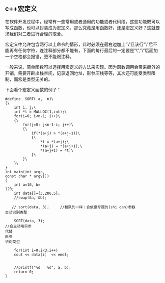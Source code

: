 ## c++宏定义
在软件开发过程中，经常有一些常用或者通用的功能或者代码段，这些功能既可以写成函数，也可以封装成为宏定义。那么究竟是用函数好，还是宏定义好？这就要求我们对二者进行合理的取舍。

宏定义中允许包含两行以上命令的情形，此时必须在最右边加上”\”且该行”\”后不能再有任何字符，连注释部分都不能有，下面的每行最后的一定要是”\”,”\”后面加一个空格都会报错，更不能跟注释。

一般来说，简单函数可以选择用宏定义的方法来实现。因为函数调用会带来额外的开销，需要开辟出栈空间，记录返回地址，形参压栈等等，其次还可能受类型限制，而宏是类型无关的。

下面看个宏定义函数的例子：

```
#define  SORT( a,  n)\
{\
    int i, j;\
    int *t = MALLOC(1,int);\
    for(i=0; i<n-1; i++)\
    {\
        for(j=0; j<n-1-i; j++)\
        {\
            if(*(a+j) > *(a+j+1))\
            {\
                *t = *(a+j);\
                *(a+j) = *(a+j+1);\
                *(a+j+1) = *t;\
            }\
        }\
    }\
}
int main(int argc,
const char * argv[])
{
    int a=10, b=
120;
    int data[]={3,200,5};
    //swap(&a, &b);

   // sort(data, 3);     //和队列一样：会依据专题的(shi can)参数
自动识别类型

    SORT(data, 3);     
//会主动用实参
代替
形参
识别类型

    for(int i=0;i<3;i++)
    cout << data[i]  << endl;


    //printf("%d   %d", a, b);
    return 0;
}
```
